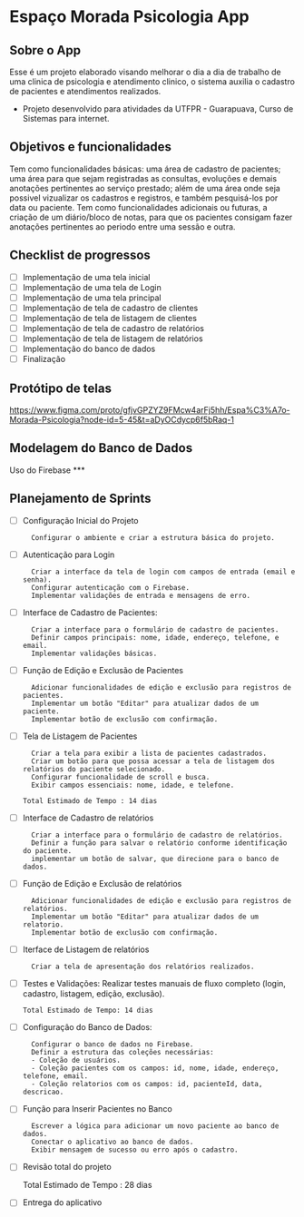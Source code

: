 # Espaço Morada Psicologia App

## Sobre o App

Esse é um projeto elaborado visando melhorar o dia a dia de trabalho de uma clinica de psicologia e atendimento clinico, o sistema auxilia o cadastro de pacientes e atendimentos realizados.

- Projeto desenvolvido para atividades da UTFPR - Guarapuava, Curso de Sistemas para internet.

## Objetivos e funcionalidades

Tem como funcionalidades básicas: uma área de cadastro de pacientes; uma área para que sejam registradas as consultas, evoluções e demais anotações pertinentes ao serviço prestado; além de uma área onde seja possivel vizualizar os cadastros e registros, e também pesquisá-los por data ou paciente.
Tem como funcionalidades adicionais ou futuras, a criação de um diário/bloco de notas, para que os pacientes consigam fazer anotações pertinentes ao periodo entre uma sessão e outra.

## Checklist de progressos 

- [ ] Implementação de uma tela inicial
- [ ] Implementação de uma tela de Login
- [ ] Implementação de uma tela principal
- [ ] Implementação de tela de cadastro de clientes
- [ ] Implementação de tela de listagem de clientes
- [ ] Implementação de tela de cadastro de relatórios
- [ ] Implementação de tela de listagem de relatórios
- [ ] Implementação do banco de dados
- [ ] Finalização

## Protótipo de telas

https://www.figma.com/proto/gfjvGPZYZ9FMcw4arFj5hh/Espa%C3%A7o-Morada-Psicologia?node-id=5-45&t=aDyOCdycp6f5bRaq-1

## Modelagem do Banco de Dados

Uso do Firebase ***


## Planejamento de Sprints

- [ ] Configuração Inicial do Projeto
      
        Configurar o ambiente e criar a estrutura básica do projeto.

- [ ] Autenticação para Login
      
        Criar a interface da tela de login com campos de entrada (email e senha).
        Configurar autenticação com o Firebase.
        Implementar validações de entrada e mensagens de erro.


- [ ] Interface de Cadastro de Pacientes:
      
        Criar a interface para o formulário de cadastro de pacientes.
        Definir campos principais: nome, idade, endereço, telefone, e email.
        Implementar validações básicas.

- [ ] Função de Edição e Exclusão de Pacientes
      
        Adicionar funcionalidades de edição e exclusão para registros de pacientes.
        Implementar um botão "Editar" para atualizar dados de um paciente.
        Implementar botão de exclusão com confirmação.

- [ ] Tela de Listagem de Pacientes
      
        Criar a tela para exibir a lista de pacientes cadastrados.
        Criar um botão para que possa acessar a tela de listagem dos relatórios do paciente selecionado.
        Configurar funcionalidade de scroll e busca.
        Exibir campos essenciais: nome, idade, e telefone.

      Total Estimado de Tempo : 14 dias 

      
- [ ] Interface de Cadastro de relatórios
      
        Criar a interface para o formulário de cadastro de relatórios.
        Definir a função para salvar o relatório conforme identificação do paciente.
        implementar um botão de salvar, que direcione para o banco de dados.

- [ ] Função de Edição e Exclusão de relatórios
      
        Adicionar funcionalidades de edição e exclusão para registros de relatórios.
        Implementar um botão "Editar" para atualizar dados de um relatorio.
        Implementar botão de exclusão com confirmação.

- [ ] Iterface de Listagem de relatórios
      
        Criar a tela de apresentação dos relatórios realizados.

- [ ] Testes e Validações:
        Realizar testes manuais de fluxo completo (login, cadastro, listagem, edição, exclusão).
      
      Total Estimado de Tempo: 14 dias
      

- [ ] Configuração do Banco de Dados:

        Configurar o banco de dados no Firebase.
        Definir a estrutura das coleções necessárias:
        - Coleção de usuários.
        - Coleção pacientes com os campos: id, nome, idade, endereço, telefone, email.
        - Coleção relatorios com os campos: id, pacienteId, data, descricao.
        
- [ ] Função para Inserir Pacientes no Banco
      
        Escrever a lógica para adicionar um novo paciente ao banco de dados.
        Conectar o aplicativo ao banco de dados.
        Exibir mensagem de sucesso ou erro após o cadastro.

- [ ] Revisão total do projeto
      

  Total Estimado de Tempo : 28 dias


- [ ] Entrega do aplicativo

  





